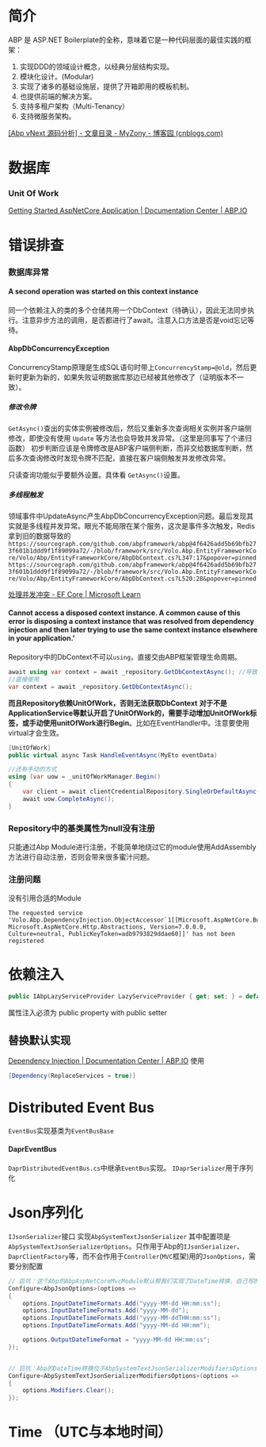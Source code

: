 
# 简介
ABP 是 ASP.NET Boilerplate的全称，意味着它是一种代码层面的最佳实践的框架：
1. 实现DDD的领域设计概念，以经典分层结构实现。
2. 模块化设计。(Modular)
3. 实现了诸多的基础设施层，提供了开箱即用的模板机制。
4. 也提供前端的解决方案。
5. 支持多租户架构（Multi-Tenancy）
6. 支持微服务架构。

[[Abp vNext 源码分析] - 文章目录 - MyZony - 博客园 (cnblogs.com)](https://www.cnblogs.com/myzony/p/10722506.html)


# 数据库

### Unit Of Work
[Getting Started AspNetCore Application | Documentation Center | ABP.IO](https://docs.abp.io/en/abp/latest/Getting-Started-AspNetCore-Application)


# 错误排查

### 数据库异常

#### A second operation was started on this context instance
同一个依赖注入的类的多个仓储共用一个DbContext（待确认），因此无法同步执行。注意异步方法的调用，是否都进行了await。注意入口方法是否是void忘记等待。

#### AbpDbConcurrencyException

ConcurrencyStamp原理是生成SQL语句时带上`ConcurrencyStamp=@old`，然后更新时更新为新的，如果失败证明数据库那边已经被其他修改了（证明版本不一致）。

##### 修改令牌
`GetAsync()`查出的实体实例被修改后，然后又重新多次查询相关实例并客户端侧修改，即使没有使用 `Update` 等方法也会导致并发异常。（这里是同事写了个递归函数）
初步判断应该是令牌修改是ABP客户端侧判断，而非交给数据库判断，然后多次查询修改时发现令牌不匹配，直接在客户端侧触发并发修改异常。

只读查询功能似乎要额外设置。具体看 `GetAsync()`设置。

##### 多线程触发
领域事件中UpdateAsync产生AbpDbConcurrencyException问题。最后发现其实就是多线程并发异常。眼光不能局限在某个服务，这次是事件多次触发，Redis拿到旧的数据导致的
`https://sourcegraph.com/github.com/abpframework/abp@4f6426add5b69bfb273f601b1ddd9f1f89099a72/-/blob/framework/src/Volo.Abp.EntityFrameworkCore/Volo/Abp/EntityFrameworkCore/AbpDbContext.cs?L347:17&popover=pinned`
`https://sourcegraph.com/github.com/abpframework/abp@4f6426add5b69bfb273f601b1ddd9f1f89099a72/-/blob/framework/src/Volo.Abp.EntityFrameworkCore/Volo/Abp/EntityFrameworkCore/AbpDbContext.cs?L520:28&popover=pinned`

[处理并发冲突 - EF Core | Microsoft Learn](https://learn.microsoft.com/zh-cn/ef/core/saving/concurrency?tabs=data-annotations)

#### Cannot access a disposed context instance. A common cause of this error is disposing a context instance that was resolved from dependency injection and then later trying to use the same context instance elsewhere in your application.'
Repository中的DbContext不可以`using`，直接交由ABP框架管理生命周期。
```cs
await using var context = await _repository.GetDbContextAsync(); //导致错误
//直接使用
var context = await _repository.GetDbContextAsync();

```

**而且Repository依赖UnitOfWork，否则无法获取DbContext**
**对于不是ApplicationService等默认开启了UnitOfWork的，需要手动增加UnitOfWork标签，或手动使用unitOfWork进行Begin**。比如在EventHandler中。注意要使用virtual才会生效。
```cs
[UnitOfWork]
public virtual async Task HandleEventAsync(MyEto eventData)

//还有手动的方式
using (var uow = _unitOfWorkManager.Begin()
{
    var client = await clientCredentialRepository.SingleOrDefaultAsync(x => x.ClientId == client_id);
    await uow.CompleteAsync();
}
```

### Repository中的基类属性为null没有注册
只能通过Abp Module进行注册，不能简单地绕过它的module使用AddAssembly方法进行自动注册，否则会带来很多蜜汁问题。

### 注册问题
没有引用合适的Module
```
The requested service 'Volo.Abp.DependencyInjection.ObjectAccessor`1[[Microsoft.AspNetCore.Builder.IApplicationBuilder, Microsoft.AspNetCore.Http.Abstractions, Version=7.0.0.0, Culture=neutral, PublicKeyToken=adb9793829ddae60]]' has not been registered
```





# 依赖注入


```cs
public IAbpLazyServiceProvider LazyServiceProvider { get; set; } = default!;
```


属性注入必须为 public property with public setter

## 替换默认实现

[Dependency Injection | Documentation Center | ABP.IO](https://docs.abp.io/en/abp/latest/Dependency-Injection#replace-a-service)
使用 
```csharp
[Dependency(ReplaceServices = true)]
```



# Distributed Event Bus
`EventBus`实现基类为`EventBusBase`
#### DaprEventBus
`DaprDistributedEventBus.cs`中继承`EventBus`实现。
`IDaprSerializer`用于序列化


# Json序列化
`IJsonSerializer`接口
实现`AbpSystemTextJsonSerializer`
其中配置项是`AbpSystemTextJsonSerializerOptions`。只作用于Abp的`IJsonSerializer`、`DaprClientFactory`等，而不会作用于`Controller`(`MVC`框架)用的`JsonOptions`，需要分别配置


```cs
// 巨坑：这个Abp的AbpAspNetCoreMvcModule默认帮我们实现了DateTime转换，自己写的Converter将不会进入。而且它的转换失败不会报错，只会为null。
Configure<AbpJsonOptions>(options =>
{
	options.InputDateTimeFormats.Add("yyyy-MM-dd HH:mm:ss");
	options.InputDateTimeFormats.Add("yyyy-MM-dd");
	options.InputDateTimeFormats.Add("yyyy-MM-ddTHH:mm:ss");
	options.InputDateTimeFormats.Add("yyyy-MM-dd HH:mm");

	options.OutputDateTimeFormat = "yyyy-MM-dd HH:mm:ss";
});


// 巨坑：Abp的DateTime转换位于AbpSystemTextJsonSerializerModifiersOptions，以及AbpDateTimeConverterModifier
Configure<AbpSystemTextJsonSerializerModifiersOptions>(options =>
{
    options.Modifiers.Clear();
});

```


# Time （UTC与本地时间）
